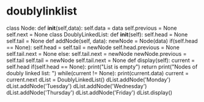 # doublylinklist
class Node:         def __init__(self,data):             self.data = data           self.previous = None            self.next = None                class DoublyLinkedList:         def __init__(self):             self.head = None            self.tail = None                     def addNode(self, data):             newNode = Node(data)                          if(self.head == None):                 self.head = self.tail = newNode                 self.head.previous = None               self.tail.next = None         else:                 self.tail.next = newNode               newNode.previous = self.tail                 self.tail = newNode                self.tail.next = None                         def display(self):             current = self.head           if(self.head == None):                 print("List is empty")                return         print("Nodes of doubly linked list: ")            while(current != None):                  print(current.data)               current = current.next                     dList = DoublyLinkedList()    dList.addNode('Monday')   dList.addNode('Tuesday')     dList.addNode('Wednesday')     dList.addNode('Thursday')     dList.addNode('Friday') dList.display()
